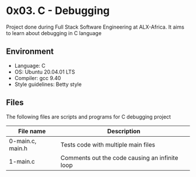 # 0x03. C - Debugging
Project done during Full Stack Software Engineering at ALX-Africa. It aims to learn about debugging in C language

## Environment
* Language: C
* OS: Ubuntu 20.04.01 LTS
* Compiler: gcc 9.40
* Style guidelines: Betty style

## Files
The following files are scripts and programs for C debugging project

File name | Description
 --- | ---
 0-main.c, main.h | Tests code with multiple main files
 1-main.c | Comments out the code causing an infinite loop
